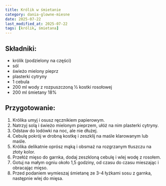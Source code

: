 ```yaml
---
title: Królik w śmietanie
category: dania-glowne-miesne
date: 2025-07-22
last_modified_at: 2025-07-22
tags: [królik, śmietana]
---
```


## Składniki:
 - królik (podzielony na części)
 - sól
 - świeżo mielony pieprz
 - plasterki cytryny
 - 1 cebula
 - 200 ml wody z rozpuszczoną ½ kostki rosołowej
 - 200 ml śmietany 18%

## Przygotowanie:
1. Królika umyj i osusz ręcznikiem papierowym.
2. Natrzyj solą i świeżo mielonym pieprzem, ułóż na nim plasterki cytryny.
3. Odstaw do lodówki na noc, ale nie dłużej.
4. Cebulę pokrój w drobną kostkę i zeszklij na maśle klarowanym lub maśle.
5. Królika delikatnie oprósz mąką i obsmaż na rozgrzanym tłuszczu na złoty kolor.
6. Przełóż mięso do garnka, dodaj zeszkloną cebulę i wlej wodę z rosołem.
7. Gotuj na małym ogniu około 1,5 godziny, od czasu do czasu mieszając i obracając mięso.
8. Przed podaniem wymieszaj śmietanę ze 3-4 łyżkami sosu z garnka, następnie wlej do mięsa.
